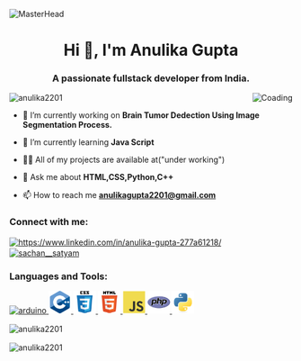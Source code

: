 ![MasterHead](https://repository-images.githubusercontent.com/588181932/e36ec678-7984-4cdd-8e4c-a3932772ff8e)
<h1 align="center">Hi 👋, I'm Anulika Gupta</h1>
<h3 align="center">A passionate fullstack developer from India.</h3>
<img align="right" src="https://camo.githubusercontent.com/4a686e6ca34f1a556bf886c23d95986d0b8bc1e9b9472b149b32a1aa77e20673/68747470733a2f2f63646e2e6472696262626c652e636f6d2f75736572732f343035353439342f73637265656e73686f74732f31353231353735362f6c6f747469652d3030305f315f312e676966" alt="Coading"with="400">

<p align="left"> <img src="https://komarev.com/ghpvc/?username=anulika2201&label=Profile%20views&color=0e75b6&style=flat" alt="anulika2201" /> </p>

- 🔭 I’m currently working on **Brain Tumor Dedection Using Image Segmentation Process.**

- 🌱 I’m currently learning **Java Script**

- 👨‍💻 All of my projects are available at("under working")

- 💬 Ask me about **HTML,CSS,Python,C++**

- 📫 How to reach me **anulikagupta2201@gmail.com**

<h3 align="left">Connect with me:</h3>
<p align="left">
<a href="https://linkedin.com/in/https://www.linkedin.com/in/anulika-gupta-277a61218/" target="blank"><img align="center" src="https://raw.githubusercontent.com/rahuldkjain/github-profile-readme-generator/master/src/images/icons/Social/linked-in-alt.svg" alt="https://www.linkedin.com/in/anulika-gupta-277a61218/" height="30" width="40" /></a>
<a href="https://www.leetcode.com/sachan__satyam" target="blank"><img align="center" src="https://raw.githubusercontent.com/rahuldkjain/github-profile-readme-generator/master/src/images/icons/Social/leet-code.svg" alt="sachan__satyam" height="30" width="40" /></a>
</p>

<h3 align="left">Languages and Tools:</h3>
<p align="left"> <a href="https://www.arduino.cc/" target="_blank" rel="noreferrer"> <img src="https://cdn.worldvectorlogo.com/logos/arduino-1.svg" alt="arduino" width="40" height="40"/> </a> <a href="https://www.w3schools.com/cpp/" target="_blank" rel="noreferrer"> <img src="https://raw.githubusercontent.com/devicons/devicon/master/icons/cplusplus/cplusplus-original.svg" alt="cplusplus" width="40" height="40"/> </a> <a href="https://www.w3schools.com/css/" target="_blank" rel="noreferrer"> <img src="https://raw.githubusercontent.com/devicons/devicon/master/icons/css3/css3-original-wordmark.svg" alt="css3" width="40" height="40"/> </a> <a href="https://www.w3.org/html/" target="_blank" rel="noreferrer"> <img src="https://raw.githubusercontent.com/devicons/devicon/master/icons/html5/html5-original-wordmark.svg" alt="html5" width="40" height="40"/> </a> <a href="https://developer.mozilla.org/en-US/docs/Web/JavaScript" target="_blank" rel="noreferrer"> <img src="https://raw.githubusercontent.com/devicons/devicon/master/icons/javascript/javascript-original.svg" alt="javascript" width="40" height="40"/> </a> <a href="https://www.php.net" target="_blank" rel="noreferrer"> <img src="https://raw.githubusercontent.com/devicons/devicon/master/icons/php/php-original.svg" alt="php" width="40" height="40"/> </a> <a href="https://www.python.org" target="_blank" rel="noreferrer"> <img src="https://raw.githubusercontent.com/devicons/devicon/master/icons/python/python-original.svg" alt="python" width="40" height="40"/> </a> </p>

<p><img align="center" src="https://github-readme-stats.vercel.app/api/top-langs?username=anulika2201&show_icons=true&locale=en&layout=compact" alt="anulika2201" /></p>

<p><img align="center" src="https://github-readme-streak-stats.herokuapp.com/?user=anulika2201&" alt="anulika2201" /></p>
